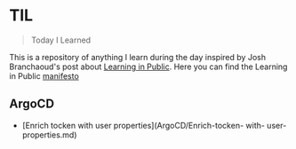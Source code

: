 # TIL
> Today I Learned

This is a repository of anything I learn during the day inspired by Josh Branchaoud's post about [Learning in Public](https://dev.to/jbranchaud/how-i-built-a-learning-machine-45k9). Here you can find the Learning in Public [manifesto](https://www.swyx.io/learn-in-public)


## ArgoCD

* [Enrich tocken with user properties](ArgoCD/Enrich-tocken- with- user-properties.md)
